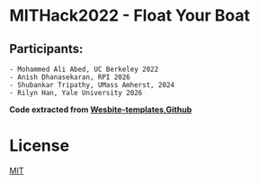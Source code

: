 # MITHack2022 - Float Your Boat

## Participants:

    - Mohammed Ali Abed, UC Berkeley 2022
    - Anish Dhanasekaran, RPI 2026
    - Shubankar Tripathy, UMass Amherst, 2024
    - Rilyn Han, Yale University 2026

**Code extracted from [Wesbite-templates,Github](https://github.com/website-templates)**

# License

[MIT](https://github.com/website-templates/design-studio_one-page-template/blob/master/LICENSE.md)
